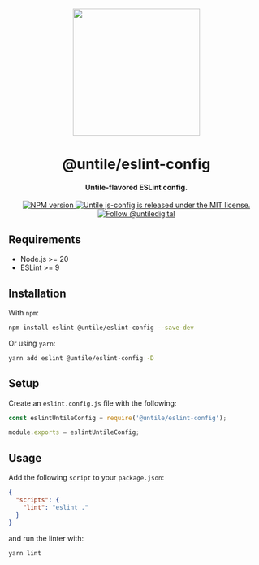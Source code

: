 <p align="center">
  <br><img width="250" src="https://untile.pt/logo.png" /><br>
</p>

<h1 align="center">
  @untile/eslint-config
</h1>

<h4 align="center">
  Untile-flavored ESLint config.
</h4>

<p align="center">
  <a href="https://www.npmjs.com/package/@untile/eslint-config">
    <img src="https://img.shields.io/npm/v/@untile/eslint-config.svg?style=for-the-badge" alt="NPM version" />
  </a>
  <a href="https://github.com/untile/js-configs/blob/main/LICENSE">
    <img src="https://img.shields.io/badge/license-MIT-blue.svg?style=for-the-badge" alt="Untile js-config is released under the MIT license." />
  </a>
  <a href="https://twitter.com/intent/follow?screen_name=untiledigital">
    <img src="https://img.shields.io/twitter/follow/untiledigital.svg?label=Follow%20@untiledigital&style=for-the-badge" alt="Follow @untiledigital" />
  </a>
</p>

## Requirements

- Node.js >= 20
- ESLint >= 9

## Installation

With `npm`:

```sh
npm install eslint @untile/eslint-config --save-dev
```

Or using `yarn`:

```sh
yarn add eslint @untile/eslint-config -D
```

## Setup

Create an `eslint.config.js` file with the following:

```js
const eslintUntileConfig = require('@untile/eslint-config');

module.exports = eslintUntileConfig;
```

## Usage

Add the following `script` to your `package.json`:

```json
{
  "scripts": {
    "lint": "eslint ."
  }
}
```

and run the linter with:

```sh
yarn lint
```
